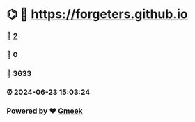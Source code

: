 # ⌬ :link: https://forgeters.github.io 
### :page_facing_up: [2](https://forgeters.github.io/tag.html) 
### :speech_balloon: 0 
### :hibiscus: 3633 
### :alarm_clock: 2024-06-23 15:03:24 
### Powered by :heart: [Gmeek](https://github.com/Meekdai/Gmeek)
